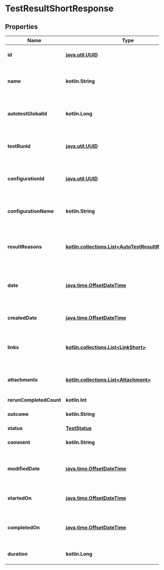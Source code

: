 
# TestResultShortResponse

## Properties
| Name | Type | Description | Notes |
| ------------ | ------------- | ------------- | ------------- |
| **id** | [**java.util.UUID**](java.util.UUID.md) | Unique ID of the test result |  |
| **name** | **kotlin.String** | Name of autotest represented by the test result |  |
| **autotestGlobalId** | **kotlin.Long** | Global ID of autotest represented by the test result |  |
| **testRunId** | [**java.util.UUID**](java.util.UUID.md) | Unique ID of test run where the test result is located |  |
| **configurationId** | [**java.util.UUID**](java.util.UUID.md) | Unique ID of configuration which the test result uses |  |
| **configurationName** | **kotlin.String** | Name of configuration which the test result uses |  |
| **resultReasons** | [**kotlin.collections.List&lt;AutoTestResultReasonShort&gt;**](AutoTestResultReasonShort.md) | Collection of result reasons which the test result have |  |
| **date** | [**java.time.OffsetDateTime**](java.time.OffsetDateTime.md) | Date when the test result was completed or started or created |  |
| **createdDate** | [**java.time.OffsetDateTime**](java.time.OffsetDateTime.md) | Date when the test result has been created |  |
| **links** | [**kotlin.collections.List&lt;LinkShort&gt;**](LinkShort.md) | Collection of links attached to the test result |  |
| **attachments** | [**kotlin.collections.List&lt;Attachment&gt;**](Attachment.md) | Collection of files attached to the test result |  |
| **rerunCompletedCount** | **kotlin.Int** | Run count |  |
| **outcome** | **kotlin.String** | Outcome of the test result |  [optional] |
| **status** | [**TestStatus**](TestStatus.md) |  |  [optional] |
| **comment** | **kotlin.String** | Comment to the test result |  [optional] |
| **modifiedDate** | [**java.time.OffsetDateTime**](java.time.OffsetDateTime.md) | Date when the test result has been modified |  [optional] |
| **startedOn** | [**java.time.OffsetDateTime**](java.time.OffsetDateTime.md) | Date when the test result has been started |  [optional] |
| **completedOn** | [**java.time.OffsetDateTime**](java.time.OffsetDateTime.md) | Date when the test result has been completed |  [optional] |
| **duration** | **kotlin.Long** | Time which it took to run the test |  [optional] |



